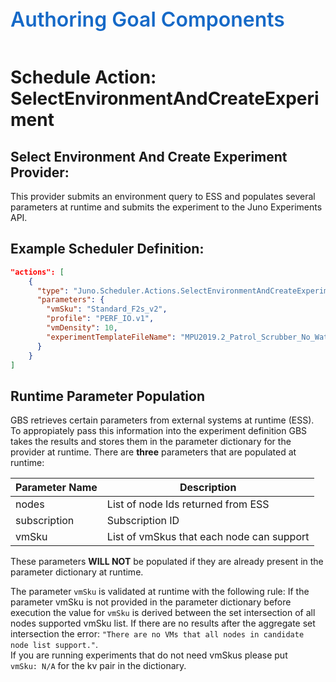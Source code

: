 ﻿<div style="font-size:24pt;font-weight:600;color:#1569C7">Authoring Goal Components</div>
<br/>

# Schedule Action: SelectEnvironmentAndCreateExperiment


## Select Environment And Create Experiment Provider:

This provider submits an environment query to ESS and populates several parameters at runtime and submits the experiment to the 
Juno Experiments API.
<br>

## Example Scheduler Definition:
``` json
"actions": [
    {
      "type": "Juno.Scheduler.Actions.SelectEnvironmentAndCreateExperimentProvider",
      "parameters": {
        "vmSku": "Standard_F2s_v2",
        "profile": "PERF_IO.v1",
        "vmDensity": 10,
        "experimentTemplateFileName": "MPU2019.2_Patrol_Scrubber_No_Watson.Template.json"
      }
    }
]
```

## Runtime Parameter Population 
GBS retrieves certain parameters from external systems at runtime (ESS). To appropiately pass this information into the experiment definition
GBS takes the results and stores them in the parameter dictionary for the provider at runtime. There are __three__ parameters that are populated at
runtime:

| Parameter Name | Description |
|-----------------|------------|
| nodes | List of node Ids returned from ESS |
| subscription | Subscription ID |
| vmSku | List of vmSkus that each node can support|

These parameters __WILL NOT__ be populated if they are already present in the parameter dictionary at runtime.

The parameter `vmSku` is validated at runtime with the following rule: If the parameter vmSku is not provided in the parameter dictionary before execution
the value for `vmSku` is derived between the set intersection of all nodes supported vmSku list. If there are no results after the aggregate set intersection
the error: `"There are no VMs that all nodes in candidate node list support."`.  
If you are running experiments that do not need vmSkus please put  
`vmSku: N/A` for the kv pair in the dictionary.